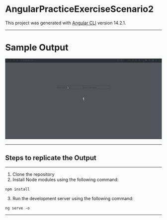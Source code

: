 # AngularPracticeExerciseScenario2

This project was generated with [Angular CLI](https://github.com/angular/angular-cli) version 14.2.1.

---

# Sample Output
![Output gif](gifs/Solution.gif)

---

## Steps to replicate the Output
---

1. Clone the repository
2. Install Node modules using the following command:
```
npm install
```
3. Run the development server using the following command:

```
ng serve -o
```
---
